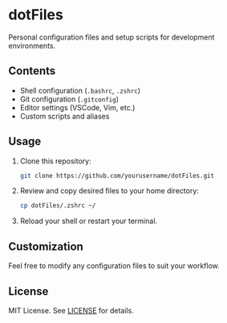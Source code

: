 # dotFiles

Personal configuration files and setup scripts for development environments.

## Contents

- Shell configuration (`.bashrc`, `.zshrc`)
- Git configuration (`.gitconfig`)
- Editor settings (VSCode, Vim, etc.)
- Custom scripts and aliases

## Usage

1. Clone this repository:
   ```sh
   git clone https://github.com/yourusername/dotFiles.git
   ```
2. Review and copy desired files to your home directory:
   ```sh
   cp dotFiles/.zshrc ~/
   ```
3. Reload your shell or restart your terminal.

## Customization

Feel free to modify any configuration files to suit your workflow.

## License

MIT License. See [LICENSE](./LICENSE) for details.
